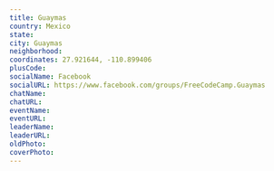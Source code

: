 ```yaml
---
title: Guaymas
country: Mexico
state: 
city: Guaymas
neighborhood: 
coordinates: 27.921644, -110.899406
plusCode:
socialName: Facebook
socialURL: https://www.facebook.com/groups/FreeCodeCamp.Guaymas
chatName:
chatURL:
eventName:
eventURL:
leaderName:
leaderURL:
oldPhoto: 
coverPhoto:
---
```

